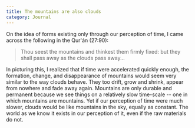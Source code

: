 ```yaml
---
title: The mountains are also clouds
category: Journal
---
```


On the idea of forms existing only through our perception of time, I
came across the following in the Qur'án (27:90):

> Thou seest the mountains and thinkest them firmly fixed: but they
> shall pass away as the clouds pass away...

In picturing this, I realized that if time were accelerated quickly
enough, the formation, change, and disappearance of mountains would seem
very similar to the way clouds behave.  They too drift, grow and shrink,
appear from nowhere and fade away again.  Mountains are only durable and
permanent because we see things on a relatively slow time-scale -- one
in which mountains are mountains.  Yet if our perception of time were
much slower, clouds would be like mountains in the sky, equally as
constant.  The world as we know it exists in our perception of it, even
if the raw materials do not.


